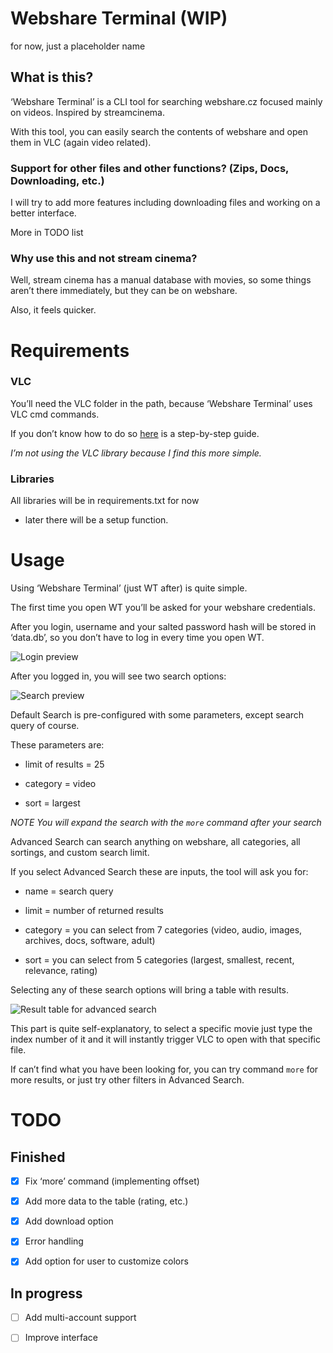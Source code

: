 # Webshare Terminal (WIP)

for now, just a placeholder name

## What is this?

‘Webshare Terminal’ is a CLI tool for searching webshare.cz focused mainly on videos. Inspired by streamcinema.

With this tool, you can easily search the contents of webshare and open them in VLC (again video related).

### Support for other files and other functions? (Zips, Docs, Downloading, etc.)

I will try to add more features including downloading files and working on a better interface.

More in TODO list

### Why use this and not stream cinema? 

Well, stream cinema has a manual database with movies, so some things aren’t there immediately, but they can be on webshare.

Also, it feels quicker.

# Requirements

### VLC

You’ll need the VLC folder in the path, because ‘Webshare Terminal’ uses VLC cmd commands.

If you don’t know how to do so [here](https://www.vlchelp.com/add-vlc-command-prompt-windows/) is a step-by-step guide.

*I’m not using the VLC library because I find this more simple.*

### Libraries

All libraries will be in requirements.txt for now

- later there will be a setup function.

# Usage

Using ‘Webshare Terminal’ (just WT after) is quite simple.

The first time you open WT you’ll be asked for your webshare credentials.

After you login, username and your salted password hash will be stored in ‘data.db’, so you don’t have to log in every time you open WT.

![Login preview](https://i.imgur.com/mdUsdnd.png)

After you logged in, you will see two search options:

![Search preview](https://i.imgur.com/Hw6t8cX.png)

Default Search is pre-configured with some parameters, except search query of course.

These parameters are:

- limit of results = 25

- category = video

- sort = largest

*NOTE You will expand the search with the `more` command after your search*

Advanced Search can search anything on webshare, all categories, all sortings, and custom search limit.

If you select Advanced Search these are inputs, the tool will ask you for:

- name = search query

- limit = number of returned results

- category = you can select from 7 categories (video, audio, images, archives, docs, software, adult)

- sort = you can select from 5 categories (largest, smallest, recent, relevance, rating)

Selecting any of these search options will bring a table with results.

![Result table for advanced search](https://i.imgur.com/VyB7uWP.png)

This part is quite self-explanatory, to select a specific movie just type the index number of it and it will instantly trigger VLC to open with that specific file.

If can’t find what you have been looking for, you can try command `more` for more results, or just try other filters in Advanced Search.

# TODO

## Finished

- [x] Fix ‘more’ command (implementing offset)

- [x] Add more data to the table (rating, etc.)

- [x] Add download option

- [x] Error handling

- [x] Add option for user to customize colors

## In progress

- [ ] Add multi-account support

- [ ] Improve interface
